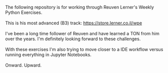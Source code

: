 The following repository is for working through Reuven Lerner's Weekly Python Exercises. <br> <br>
This is his most advanced (B3) track: https://store.lerner.co.il/wpe <br> <br>
I've been a long time follower of Reuven and have learned a TON from him over the years. I'm definitely looking forward to these challenges.<br> <br>
With these exercises I'm also trying to move closer to a IDE workflow versus running everything in Jupyter Notebooks. <br> <br>
Onward. Upward. <br>
